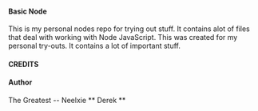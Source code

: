 #### Basic Node
This is my personal nodes repo for trying out stuff. It contains alot of files that deal with 
working with Node JavaScript.
This was created for my personal try-outs. It contains a lot of important stuff.

#### CREDITS

#### Author
The Greatest -- Neelxie ** Derek **
